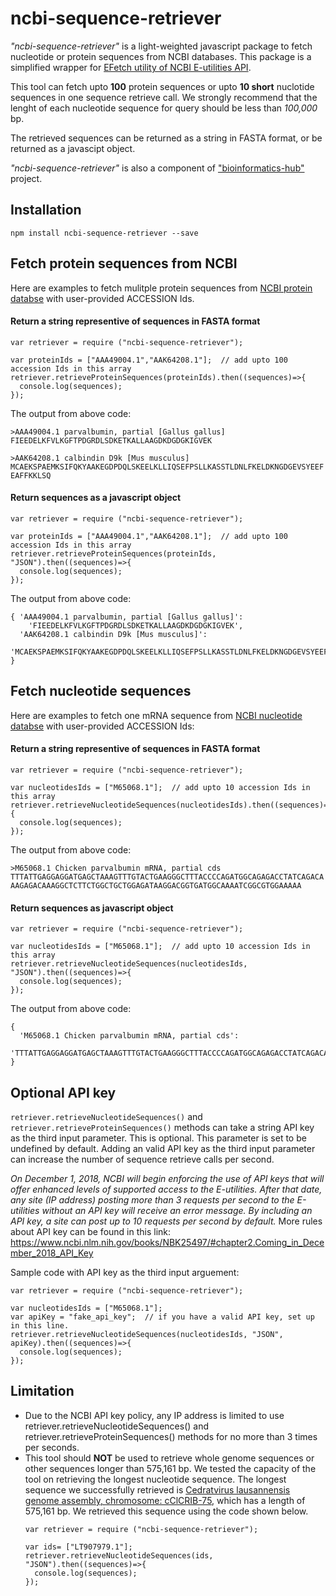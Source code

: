 # ncbi-sequence-retriever
*"ncbi-sequence-retriever"* is a light-weighted javascript package to fetch nucleotide or protein sequences from NCBI databases. This package is a simplified wrapper for [EFetch utility of NCBI E-utilities API](https://www.ncbi.nlm.nih.gov/books/NBK25499/#chapter4.EFetch). 

This tool can fetch upto **100** protein sequences or  upto **10 short** nuclotide sequences in one sequence retrieve call. We strongly recommend that the lenght of each nucleotide sequence for query should be less than *100,000* bp.

The retrieved sequences can be returned as a string in FASTA format, or be returned as a javascipt object.

*"ncbi-sequence-retriever"* is also a component of ["bioinformatics-hub"](https://www.npmjs.com/package/bioinformatics-hub) project.

## Installation
```
npm install ncbi-sequence-retriever --save
```

## Fetch **protein** sequences from NCBI
Here are examples to fetch mulitple protein sequences from [NCBI protein databse](https://www.ncbi.nlm.nih.gov/protein/) with user-provided ACCESSION Ids.

#### Return a string representive of sequences in FASTA format 
```
var retriever = require ("ncbi-sequence-retriever");

var proteinIds = ["AAA49004.1","AAK64208.1"];  // add upto 100 accession Ids in this array
retriever.retrieveProteinSequences(proteinIds).then((sequences)=>{
  console.log(sequences);
});
```
The output from above code: 
```
>AAA49004.1 parvalbumin, partial [Gallus gallus]
FIEEDELKFVLKGFTPDGRDLSDKETKALLAAGDKDGDGKIGVEK

>AAK64208.1 calbindin D9k [Mus musculus]
MCAEKSPAEMKSIFQKYAAKEGDPDQLSKEELKLLIQSEFPSLLKASSTLDNLFKELDKNGDGEVSYEEF
EAFFKKLSQ
```
#### Return sequences as a javascript object
```
var retriever = require ("ncbi-sequence-retriever");

var proteinIds = ["AAA49004.1","AAK64208.1"];  // add upto 100 accession Ids in this array
retriever.retrieveProteinSequences(proteinIds, "JSON").then((sequences)=>{
  console.log(sequences);
});
```
The output from above code: 
```
{ 'AAA49004.1 parvalbumin, partial [Gallus gallus]': 
    'FIEEDELKFVLKGFTPDGRDLSDKETKALLAAGDKDGDGKIGVEK',
  'AAK64208.1 calbindin D9k [Mus musculus]':
    'MCAEKSPAEMKSIFQKYAAKEGDPDQLSKEELKLLIQSEFPSLLKASSTLDNLFKELDKNGDGEVSYEEFEAFFKKLSQ' 
}
```

## Fetch **nucleotide** sequences
Here are examples to fetch one mRNA sequence from [NCBI nucleotide databse](https://www.ncbi.nlm.nih.gov/nuccore/) with user-provided ACCESSION Ids:

#### Return a string representive of sequences in FASTA format 
```
var retriever = require ("ncbi-sequence-retriever");

var nucleotidesIds = ["M65068.1"];  // add upto 10 accession Ids in this array
retriever.retrieveNucleotideSequences(nucleotidesIds).then((sequences)=>{
  console.log(sequences);
});
```
The output from above code: 
```
>M65068.1 Chicken parvalbumin mRNA, partial cds
TTTATTGAGGAGGATGAGCTAAAGTTTGTACTGAAGGGCTTTACCCCAGATGGCAGAGACCTATCAGACA
AAGAGACAAAGGCTCTTCTGGCTGCTGGAGATAAGGACGGTGATGGCAAAATCGGCGTGGAAAAA
```
#### Return sequences as javascript object
```
var retriever = require ("ncbi-sequence-retriever");

var nucleotidesIds = ["M65068.1"];  // add upto 10 accession Ids in this array
retriever.retrieveNucleotideSequences(nucleotidesIds, "JSON").then((sequences)=>{
  console.log(sequences);
});
```
The output from above code: 
```
{
  'M65068.1 Chicken parvalbumin mRNA, partial cds': 
    'TTTATTGAGGAGGATGAGCTAAAGTTTGTACTGAAGGGCTTTACCCCAGATGGCAGAGACCTATCAGACAAAGAGACAAAGGCTCTTCTGGCTGCTGGAGATAAGGACGGTGATGGCAAAATCGGCGTGGAAAAA' 
}
```

## Optional API key
`retriever.retrieveNucleotideSequences()` and `retriever.retrieveProteinSequences()` methods can take a string API key as the third input parameter. This is optional. This parameter is set to be undefined by default. Adding an valid API key as the third input parameter can increase the number of sequence retrieve calls per second.

*On December 1, 2018, NCBI will begin enforcing the use of API keys that will offer enhanced levels of supported access to the E-utilities. After that date, any site (IP address) posting more than 3 requests per second to the E-utilities without an API key will receive an error message. By including an API key, a site can post up to 10 requests per second by default.* More rules about API key can be found in this link: https://www.ncbi.nlm.nih.gov/books/NBK25497/#chapter2.Coming_in_December_2018_API_Key

Sample code with API key as the third input arguement:
```
var retriever = require ("ncbi-sequence-retriever");

var nucleotidesIds = ["M65068.1"];  
var apiKey = "fake_api_key";  // if you have a valid API key, set up in this line.
retriever.retrieveNucleotideSequences(nucleotidesIds, "JSON", apiKey).then((sequences)=>{
  console.log(sequences);
});
```

## Limitation
* Due to the NCBI API key policy, any IP address is limited to use retriever.retrieveNucleotideSequences() and retriever.retrieveProteinSequences() methods for no more than 3 times per seconds.
* This tool should **NOT** be used to retrieve whole genome sequences or other sequences longer than 575,161 bp. 
We tested the capacity of the tool on retrieving the longest nucleotide sequence. The longest sequence we successfully retrieved is 
[Cedratvirus lausannensis genome assembly, chromosome: cClCRIB-75](https://www.ncbi.nlm.nih.gov/nuccore/LT907979.1), which has a length of 575,161 bp. We retrieved this sequence using the code shown below.
  ```
  var retriever = require ("ncbi-sequence-retriever");

  var ids= ["LT907979.1"];
  retriever.retrieveNucleotideSequences(ids, "JSON").then((sequences)=>{
    console.log(sequences);
  });
  ```
